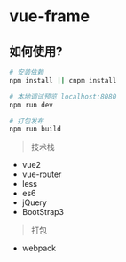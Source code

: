 # vue-frame

## 如何使用?

``` bash
# 安装依赖
npm install || cnpm install

# 本地调试预览 localhost:8080
npm run dev

# 打包发布
npm run build
```

> 技术栈
* vue2
* vue-router
* less
* es6
* jQuery
* BootStrap3

> 打包
* webpack

